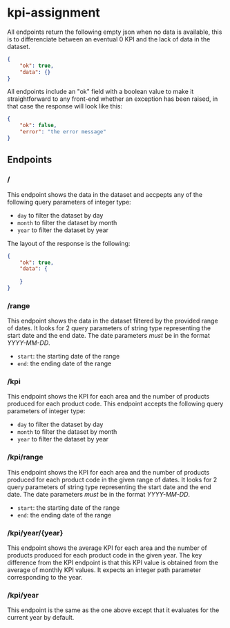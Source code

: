 # kpi-assignment

All endpoints return the following empty json when no data is available, this is to differenciate between an eventual 0 KPI and the lack of data in the dataset.
```json
{
	"ok": true,
	"data": {}
}
```

All endpoints include an "ok" field with a boolean value to make it straightforward to any front-end whether an exception has been raised, in that case the response will look like this:
```json
{
	"ok": false,
	"error": "the error message"
}
```
## Endpoints

### /
This endpoint shows the data in the dataset and accpepts any of the following query parameters of integer type:
- `day` to filter the dataset by day
- `month` to filter the dataset by month
- `year` to filter the dataset by year

The layout of the response is the following:
```json
{
	"ok": true,
	"data": {
		
	}
}
```

### /range
This endpoint shows the data in the dataset filtered by the provided range of dates.
It looks for 2 query parameters of string type representing the start date and the end date.
The date parameters *must* be in the format *YYYY-MM-DD*.
- `start`: the starting date of the range
- `end`: the ending date of the range

### /kpi
This endpoint shows the KPI for each area and the number of products produced for each product code.
This endpoint accepts the following query parameters of integer type:
- `day` to filter the dataset by day
- `month` to filter the dataset by month
- `year` to filter the dataset by year

### /kpi/range
This endpoint shows the KPI for each area and the number of products produced for each product code in the given range of dates.
It looks for 2 query parameters of string type representing the start date and the end date.
The date parameters *must* be in the format *YYYY-MM-DD*.
- `start`: the starting date of the range
- `end`: the ending date of the range

### /kpi/year/{year}
This endpoint shows the average KPI for each area and the number of products produced for each product code in the given year.
The key difference from the KPI endpoint is that this KPI value is obtained from the average of monthly KPI values.
It expects an integer path parameter corresponding to the year.

### /kpi/year
This endpoint is the same as the one above except that it evaluates for the current year by default.

